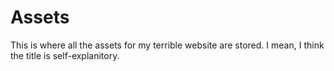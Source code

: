 # Assets
This is where all the assets for my terrible website are stored. I mean, I think the title is self-explanitory.
